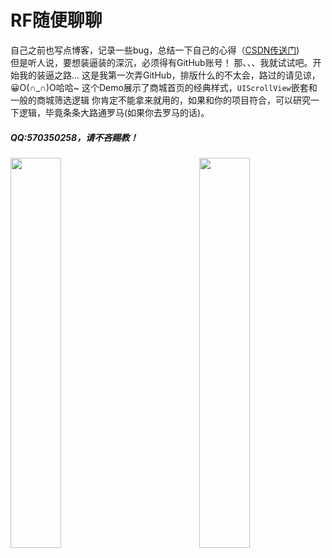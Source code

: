 # RF随便聊聊
自己之前也写点博客，记录一些bug，总结一下自己的心得（[CSDN传送门](https://blog.csdn.net/wujakf))  
但是听人说，要想装逼装的深沉，必须得有GitHub账号！ 
那、、、我就试试吧。开始我的装逼之路...
这是我第一次弄GitHub，排版什么的不太会，路过的请见谅，😀O(∩_∩)O哈哈~
这个Demo展示了商城首页的经典样式，`UIScrollView`嵌套和一般的商城筛选逻辑
你肯定不能拿来就用的，如果和你的项目符合，可以研究一下逻辑，毕竟条条大路通罗马(如果你去罗马的话)。

#####   QQ:570350258，请不吝赐教！

<img src="https://img-blog.csdnimg.cn/20190128152047210.gif" width = 40% height = 40% div align=left />
<img src="https://img-blog.csdnimg.cn/20190128152114701.gif" width = 40% height = 40% div align=right />

